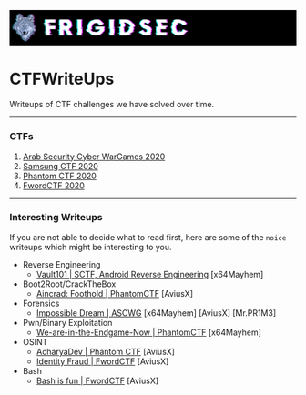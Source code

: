 
![](https://raw.githubusercontent.com/FrigidSec/Documents/master/Graphics/Logo/webbanner_728x90px.png)
# CTFWriteUps
Writeups of CTF challenges we have solved over time.

---

### CTFs
1. [Arab Security Cyber WarGames 2020](./ASCWG) 
2. [Samsung CTF 2020](./SCTF)
3. [Phantom CTF 2020](./PhantomCTF)
4. [FwordCTF 2020](./FwordCTF)

---

### Interesting Writeups
If you are not able to decide what to read first, here are some of the `noice` writeups which might be interesting to you.

- Reverse Engineering
  - [Vault101 | SCTF, Android Reverse Engineering](./SCTF/Vault101) [x64Mayhem]
- Boot2Root/CrackTheBox
  - [Aincrad: Foothold | PhantomCTF](./PhantomCTF/Boot2Root/Aincrad:%20Foothold) [AviusX]
- Forensics
  - [Impossible Dream | ASCWG](https://saket-upadhyay.github.io/2020/08/17/ascwg-impossible-dream.html) \[x64Mayhem\] \[AviusX\] \[Mr.PR1M3\]
- Pwn/Binary Exploitation
  - [We-are-in-the-Endgame-Now | PhantomCTF](./PhantomCTF/Pwn/We-are-in-the-Endgame-Now) [x64Mayhem]
- OSINT
  - [AcharyaDev | Phantom CTF](./PhantomCTF/OSINT/AcharyaDev) [AviusX]
  - [Identity Fraud | FwordCTF](./FwordCTF/OSINT/Identity%20Fraud) [AviusX]
- Bash
  - [Bash is fun | FwordCTF](./FwordCTF/Bash/Bash%20is%20fun) [AviusX]
